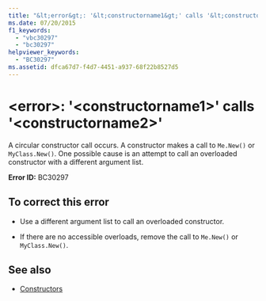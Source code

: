 ```yaml
---
title: "&lt;error&gt;: '&lt;constructorname1&gt;' calls '&lt;constructorname2&gt;'"
ms.date: 07/20/2015
f1_keywords: 
  - "vbc30297"
  - "bc30297"
helpviewer_keywords: 
  - "BC30297"
ms.assetid: dfca67d7-f4d7-4451-a937-68f22b8527d5
---
```

# &lt;error&gt;: '&lt;constructorname1&gt;' calls '&lt;constructorname2&gt;'
A circular constructor call occurs. A constructor makes a call to `Me.New()` or `MyClass.New()`. One possible cause is an attempt to call an overloaded constructor with a different argument list.  
  
 **Error ID:** BC30297  
  
## To correct this error  
  
-   Use a different argument list to call an overloaded constructor.  
  
-   If there are no accessible overloads, remove the call to `Me.New()` or `MyClass.New()`.  
  
## See also
- [Constructors](~/docs/visual-basic/programming-guide/concepts/object-oriented-programming.md#constructors)
